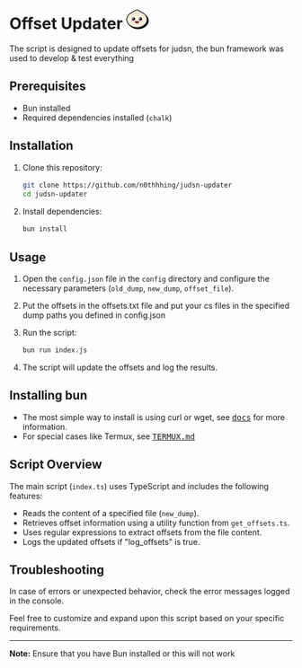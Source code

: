<!-- markdownlint-capture -->
<!-- markdownlint-disable -->
<!DOCTYPE html>

<html lang="en">
<head>
  <meta charset="UTF-8">
  <meta name="viewport" content="width=device-width, initial-scale=1.0">
  <link rel="stylesheet" type="text/css" href="assets/style.css">
</head>
<body>

# Offset Updater <img src="assets/logo.svg" alt="Bun" width="40" class="logo"/>

The script is designed to update offsets for judsn, the bun framework was used to develop & test everything

## Prerequisites

- Bun installed
- Required dependencies installed (`chalk`)

## Installation

1. Clone this repository:

    ```bash
    git clone https://github.com/n0thhhing/judsn-updater
    cd judsn-updater
    ```

2. Install dependencies:

    ```bash
    bun install
    ```

## Usage

1. Open the `config.json` file in the `config` directory and configure the necessary parameters (`old_dump`, `new_dump`, `offset_file`).

2. Put the offsets in the offsets.txt file and put your cs files in the specified dump paths you defined in config.json

3. Run the script:

    ```bash
    bun run index.js
    ```

4. The script will update the offsets and log the results.

## Installing bun

- The most simple way to install is using curl or wget, see [<kbd>docs</kbd>](https://bun.sh/docs/installation) for more information.
- For special cases like Termux, see <span style="margin-right: 5px;">[<kbd>TERMUX.md</kbd>](docs/TERMUX.md)</span>

## Script Overview

The main script (`index.ts`) uses TypeScript and includes the following features:

- Reads the content of a specified file (`new_dump`).
- Retrieves offset information using a utility function from `get_offsets.ts`.
- Uses regular expressions to extract offsets from the file content.
- Logs the updated offsets if "log_offsets" is true.

## Troubleshooting

In case of errors or unexpected behavior, check the error messages logged in the console.

Feel free to customize and expand upon this script based on your specific requirements.

---

**Note:** Ensure that you have Bun installed or this will not work

</body>
</html>
